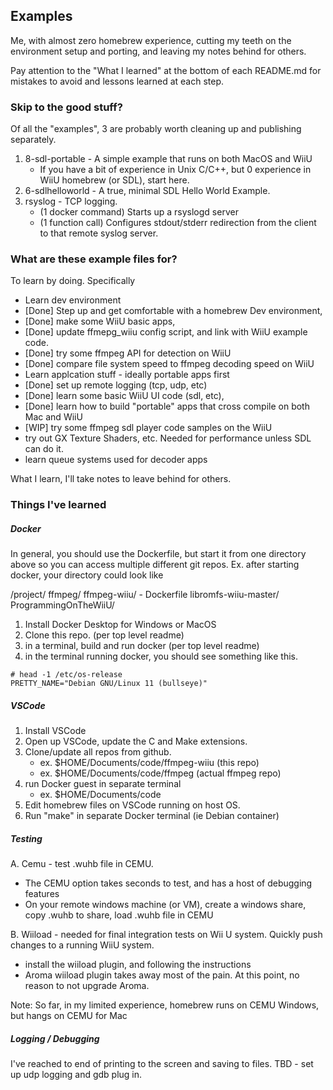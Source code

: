 ## Examples

Me, with almost zero homebrew experience, cutting my teeth on the environment setup and porting, and leaving my notes behind for others.

Pay attention to the "What I learned" at the bottom of each README.md for mistakes to avoid and lessons learned at each step.

### Skip to the good stuff?

Of all the "examples", 3 are probably worth cleaning up and publishing separately.

1. 8-sdl-portable   - A simple example that runs on both MacOS and WiiU
   - If you have a bit of experience in Unix C/C++, but 0 experience in WiiU homebrew (or SDL), start here.
2. 6-sdlhelloworld  - A true, minimal SDL Hello World Example. 
3. rsyslog - TCP logging.  
   - (1 docker command) Starts up a rsyslogd server
   - (1 function call) Configures stdout/stderr redirection from the client to that remote syslog server.

### What are these example files for?

To learn by doing. Specifically

* Learn dev environment
* [Done] Step up and get comfortable with a homebrew Dev environment,
* [Done] make some WiiU basic apps, 
* [Done] update ffmepg_wiiu config script, and link with WiiU example code.
* [Done] try some ffmpeg API for detection on WiiU
* [Done] compare file system speed to ffmpeg decoding speed on WiiU
* Learn applcation stuff - ideally portable apps first
* [Done] set up remote logging (tcp, udp, etc) 
* [Done] learn some basic WiiU UI code (sdl, etc), 
* [Done] learn how to build "portable" apps that cross compile on both Mac and WiiU
* [WIP]  try some ffmpeg sdl player code samples on the WiiU
* try out GX Texture Shaders, etc.  Needed for performance unless SDL can do it.
* learn queue systems used for decoder apps

What I learn, I'll take notes to leave behind for others.

### Things I've learned

##### Docker

In general, you should use the Dockerfile, but start it from one directory above so you can access multiple
different git repos.  Ex. after starting docker, your directory could look like

/project/
  ffmpeg/
  ffmpeg-wiiu/
    - Dockerfile
  libromfs-wiiu-master/
  ProgrammingOnTheWiiU/


1. Install Docker Desktop for Windows or MacOS
2. Clone this repo. (per top level readme)
3. in a terminal, build and run docker (per top level readme)
4. in the terminal running docker, you should see something like this.

```
# head -1 /etc/os-release
PRETTY_NAME="Debian GNU/Linux 11 (bullseye)"
```

##### VSCode 


1. Install VSCode
2. Open up VSCode, update the C and Make extensions.
3. Clone/update all repos from github.  
   - ex. $HOME/Documents/code/ffmpeg-wiiu (this repo)
   - ex. $HOME/Documents/code/ffmpeg (actual ffmpeg repo)
4. run Docker guest in separate terminal
   - ex. $HOME/Documents/code  
5. Edit homebrew files on VSCode running on host OS.
6. Run "make" in separate Docker terminal (ie Debian container)

##### Testing

A. Cemu - test .wuhb file in CEMU.   
   - The CEMU option takes seconds to test, and has a host of debugging features
   - On your remote windows machine (or VM), create a windows share, copy .wuhb to share, load .wuhb file in CEMU

B. Wiiload - needed for final integration tests on Wii U system. Quickly push changes to a running WiiU system.
   - install the wiiload plugin, and following the instructions
   - Aroma wiiload plugin takes away most of the pain.  At this point, no reason to not upgrade Aroma.

Note: So far, in my limited experience, homebrew runs on CEMU Windows, 
but hangs on CEMU for Mac

##### Logging / Debugging
 I've reached to end of printing to the screen and saving to files.
 TBD - set up udp logging and gdb plug in.

